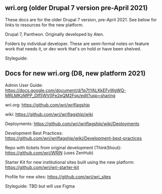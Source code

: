 ## wri.org (older Drupal 7 version pre-April 2021)

These docs are for the older Drupal 7 version, pre-April 2021. See below for links to resources for the new platform.

Drupal 7, Pantheon. Originally developed by Aten.

Folders by individual developer. These are semi-formal notes on feature work that needs it, or dev work that's on hold or have been shelved.

Styleguide: 

## Docs for new wri.org (D8, new platform 2021)

Admin User Guide: https://docs.google.com/document/d/1p7tYALKkEFyWgWQ-MRLMKzMPP_Dlf5WV0Fe2eQM2Fqs/edit?usp=sharing 

wri.org: https://github.com/wri/wriflagship

wiki: https://github.com/wri/wriflagship/wiki

Deployments: https://github.com/wri/wriflagship/wiki/Deployments

Development Best Practices: https://github.com/wri/wriflagship/wiki/Development-best-practices

Repo with tickets from original development (ThinkShout): https://github.com/wri/WRIN (uses ZenHub)

Starter Kit for new institutional sites built using the new platform: https://github.com/wri/wri-starter-kit

Profile for new sites: https://github.com/wri/wri_sites 

Styleguide: TBD but will use Figma
